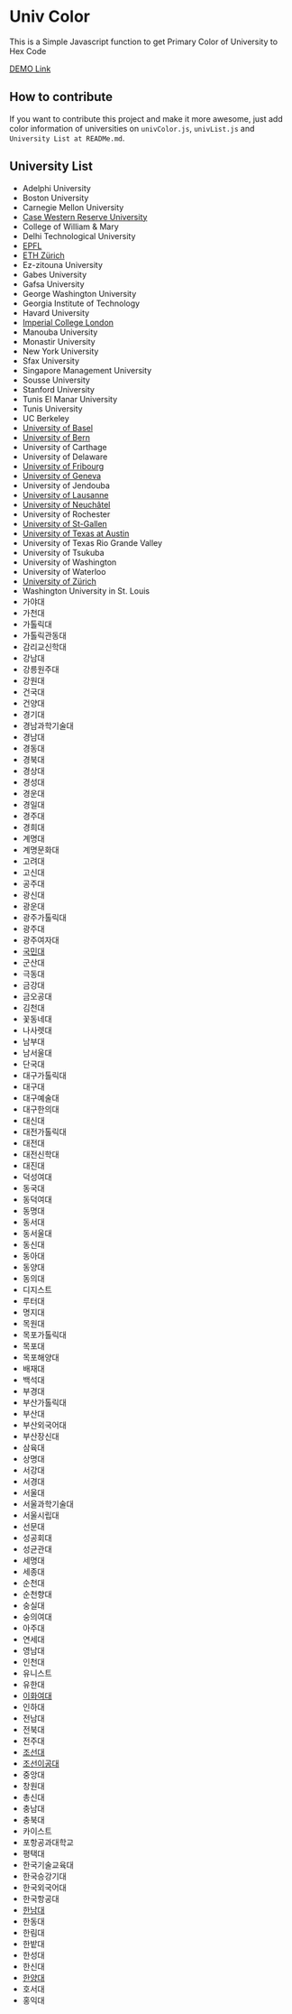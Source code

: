 ﻿# Univ Color
This is a Simple Javascript function to get Primary Color of University to Hex Code

[DEMO Link](https://nayunhwan.github.io/UnivColor/)

## How to contribute
If you want to contribute this project and make it more awesome, just add color information of universities on `univColor.js`, `univList.js` and `University List at READMe.md`. 

## University List
* Adelphi University
* Boston University
* Carnegie Mellon University
* [Case Western Reserve University](http://case.edu)
* College of William & Mary
* Delhi Technological University
* [EPFL](https://www.epfl.ch/index.en.html)
* [ETH Zürich](https://www.ethz.ch/en.html)
* Ez-zitouna University
* Gabes University
* Gafsa University
* George Washington University
* Georgia Institute of Technology
* Havard University
* [Imperial College London](http://www.imperial.ac.uk)
* Manouba University
* Monastir University
* New York University
* Sfax University
* Singapore Management University
* Sousse University
* Stanford University
* Tunis El Manar University
* Tunis University
* UC Berkeley
* [University of Basel](https://www.unibas.ch/en.html)
* [University of Bern](http://www.unibe.ch/index_eng.html)
* University of Carthage
* University of Delaware
* [University of Fribourg](http://www.unifr.ch/home/en.html)
* [University of Geneva](https://www.unige.ch/en)
* University of Jendouba
* [University of Lausanne](http://www.unil.ch/central/en/home.html)
* [University of Neuchâtel](https://www.unine.ch/)
* University of Rochester
* [University of St-Gallen](https://www.unisg.ch/en)
* [University of Texas at Austin](https://www.utexas.edu/)
* University of Texas Rio Grande Valley
* University of Tsukuba
* University of Washington
* University of Waterloo
* [University of Zürich](http://www.uzh.ch/en.html)
* Washington University in St. Louis
* 가야대
* 가천대
* 가톨릭대
* 가톨릭관동대
* 감리교신학대
* 강남대
* 강릉원주대
* 강원대
* 건국대
* 건양대
* 경기대
* 경남과학기술대
* 경남대
* 경동대
* 경북대
* 경상대
* 경성대
* 경운대
* 경일대
* 경주대
* 경희대
* 계명대
* 계명문화대
* 고려대
* 고신대
* 공주대
* 광신대
* 광운대
* 광주가톨릭대
* 광주대
* 광주여자대
* [국민대](https://www.kookmin.ac.kr/home.php)
* 군산대
* 극동대
* 금강대
* 금오공대
* 김천대
* 꽃동네대
* 나사렛대
* 남부대
* 남서울대
* 단국대
* 대구가톨릭대
* 대구대
* 대구예술대
* 대구한의대
* 대신대
* 대전가톨릭대
* 대전대
* 대전신학대
* 대진대
* 덕성여대
* 동국대
* 동덕여대
* 동명대
* 동서대
* 동서울대
* 동신대
* 동아대
* 동양대
* 동의대
* 디지스트
* 루터대
* 명지대
* 목원대
* 목포가톨릭대
* 목포대
* 목포해양대
* 배재대
* 백석대
* 부경대
* 부산가톨릭대
* 부산대
* 부산외국어대
* 부산장신대
* 삼육대
* 상명대
* 서강대
* 서경대
* 서울대
* 서울과학기술대
* 서울시립대
* 선문대
* 성공회대
* 성균관대
* 세명대
* 세종대
* 순천대
* 순천향대
* 숭실대
* 숭의여대
* 아주대
* 연세대
* 영남대
* 인천대
* 유니스트
* 유한대
* [이화여대](http://www.ewha.ac.kr)
* 인하대
* 전남대
* 전북대
* 전주대
* [조선대](http://www.chosun.ac.kr)
* [조선이공대](http://www.cst.ac.kr)
* 중앙대
* 창원대
* 총신대
* 충남대
* 충북대
* 카이스트
* 포항공과대학교
* 평택대
* 한국기술교육대
* 한국승강기대
* 한국외국어대
* 한국항공대
* [한남대](http://www.hannam.ac.kr)
* 한동대
* 한림대
* 한밭대
* 한성대
* 한신대
* [한양대](http://hanyang.ac.kr)
* 호서대
* 홍익대
